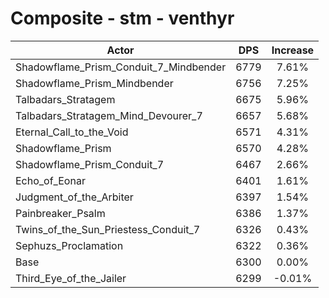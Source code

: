 # Composite - stm - venthyr
| Actor | DPS | Increase |
|---|:---:|:---:|
|Shadowflame_Prism_Conduit_7_Mindbender|6779|7.61%|
|Shadowflame_Prism_Mindbender|6756|7.25%|
|Talbadars_Stratagem|6675|5.96%|
|Talbadars_Stratagem_Mind_Devourer_7|6657|5.68%|
|Eternal_Call_to_the_Void|6571|4.31%|
|Shadowflame_Prism|6570|4.28%|
|Shadowflame_Prism_Conduit_7|6467|2.66%|
|Echo_of_Eonar|6401|1.61%|
|Judgment_of_the_Arbiter|6397|1.54%|
|Painbreaker_Psalm|6386|1.37%|
|Twins_of_the_Sun_Priestess_Conduit_7|6326|0.43%|
|Sephuzs_Proclamation|6322|0.36%|
|Base|6300|0.00%|
|Third_Eye_of_the_Jailer|6299|-0.01%|
